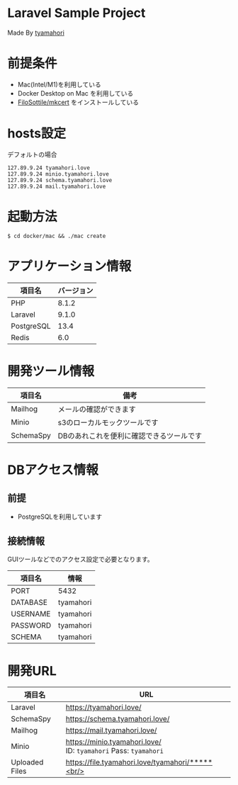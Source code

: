 # Laravel Sample Project

Made By [tyamahori](https://twitter.com/tyamahori)

# 前提条件

- Mac(Intel/M1)を利用している
- Docker Desktop on Mac を利用している
- [FiloSottile/mkcert](https://github.com/FiloSottile/mkcert) をインストールしている

# hosts設定

デフォルトの場合

```
127.89.9.24 tyamahori.love
127.89.9.24 minio.tyamahori.love
127.89.9.24 schema.tyamahori.love
127.89.9.24 mail.tyamahori.love 
```

# 起動方法

```shell
$ cd docker/mac && ./mac create
```

# アプリケーション情報

| 項目名     | バージョン |
| ---------- | ------     |
| PHP        | 8.1.2      |
| Laravel    | 9.1.0     |
| PostgreSQL | 13.4       |
| Redis      | 6.0        |

# 開発ツール情報

| 項目名    | 備考 |
| ----      | ---- |
| Mailhog   | メールの確認ができます |
| Minio     | s3のローカルモックツールです |
| SchemaSpy | DBのあれこれを便利に確認できるツールです |

# DBアクセス情報

## 前提

- PostgreSQLを利用しています

## 接続情報

GUIツールなどでのアクセス設定で必要となります。

| 項目名   | 情報      |
| ----     | ----      |
| PORT     | 5432      |
| DATABASE | tyamahori |
| USERNAME | tyamahori |
| PASSWORD | tyamahori |
| SCHEMA   | tyamahori |

# 開発URL

| 項目名            | URL                                                                  |
|----------------|----------------------------------------------------------------------|
| Laravel        | https://tyamahori.love/                                              |
| SchemaSpy      | https://schema.tyamahori.love/                                       |
| Mailhog        | https://mail.tyamahori.love/                                         |
| Minio          | https://minio.tyamahori.love/ <br> ID: `tyamahori` Pass: `tyamahori` |
| Uploaded Files | https://file.tyamahori.love/tyamahori/*****<br/>                          |
